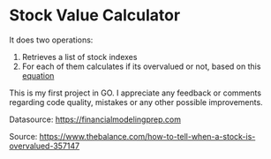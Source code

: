 # Stock Value Calculator

It does two operations:
1. Retrieves a list of stock indexes 
2. For each of them calculates if its overvalued or not, based on this [equation](https://www.thebalance.com/how-to-tell-when-a-stock-is-overvalued-357147)


This is my first project in GO. I appreciate any feedback or comments regarding code quality, mistakes or any other possible improvements.


Datasource:
https://financialmodelingprep.com

Source:
https://www.thebalance.com/how-to-tell-when-a-stock-is-overvalued-357147